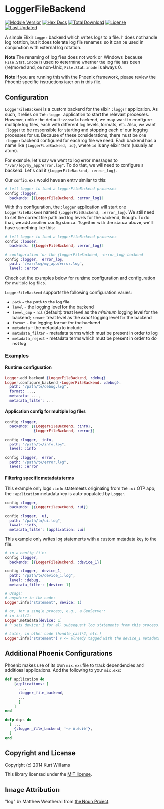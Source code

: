 # LoggerFileBackend

[![Module Version](https://img.shields.io/hexpm/v/logger_file_backend.svg)](https://hex.pm/packages/logger_file_backend)
[![Hex Docs](https://img.shields.io/badge/hex-docs-lightgreen.svg)](https://hexdocs.pm/logger_file_backend/)
[![Total Download](https://img.shields.io/hexpm/dt/logger_file_backend.svg)](https://hex.pm/packages/logger_file_backend)
[![License](https://img.shields.io/hexpm/l/logger_file_backend.svg)](https://github.com/onkel-dirtus/logger_file_backend/blob/master/LICENSE.md)
[![Last Updated](https://img.shields.io/github/last-commit/onkel-dirtus/logger_file_backend.svg)](https://github.com/onkel-dirtus/logger_file_backend/commits/master)

A simple Elixir `Logger` backend which writes logs to a file. It does not handle log rotation, but it does tolerate log file renames, so it can be used in conjunction with external log rotation.

**Note** The renaming of log files does not work on Windows, because `File.Stat.inode` is used to determine whether the log file has been (re)moved and, on non-Unix, `File.Stat.inode` is always 0.

**Note** If you are running this with the Phoenix framework, please review the Phoenix specific instructions later on in this file.

## Configuration

`LoggerFileBackend` is a custom backend for the elixir `:logger` application. As
such, it relies on the `:logger` application to start the relevant processes.
However, unlike the default `:console` backend, we may want to configure
multiple log files, each with different log levels, formats, etc. Also, we want
`:logger` to be responsible for starting and stopping each of our logging
processes for us. Because of these considerations, there must be one `:logger`
backend configured for each log file we need. Each backend has a name like
`{LoggerFileBackend, id}`, where `id` is any elixir term (usually an atom).

For example, let's say we want to log error messages to
`"/var/log/my_app/error.log"`. To do that, we will need to configure a backend.
Let's call it `{LoggerFileBackend, :error_log}`.

Our `config.exs` would have an entry similar to this:

```elixir
# tell logger to load a LoggerFileBackend processes
config :logger,
  backends: [{LoggerFileBackend, :error_log}]
```

With this configuration, the `:logger` application will start one `LoggerFileBackend`
named `{LoggerFileBackend, :error_log}`. We still need to set the correct file
path and log levels for the backend, though. To do that, we add another config
stanza. Together with the stanza above, we'll have something like this:

```elixir
# tell logger to load a LoggerFileBackend processes
config :logger,
  backends: [{LoggerFileBackend, :error_log}]

# configuration for the {LoggerFileBackend, :error_log} backend
config :logger, :error_log,
  path: "/var/log/my_app/error.log",
  level: :error
```

Check out the examples below for runtime configuration and configuration for
multiple log files.

`LoggerFileBackend` supports the following configuration values:

* `path` - the path to the log file
* `level` - the logging level for the backend
* `level_cmp` - `nil` (default): treat level as the _minimum_ logging level for the backend; `:exact` treat level as the _exact_ logging level for the backend
* `format` - the logging format for the backend
* `metadata` - the metadata to include
* `metadata_filter` - metadata terms which must be present in order to log
* `metadata_reject` - metadata terms which must be present in order to do not log

### Examples

#### Runtime configuration

```elixir
Logger.add_backend {LoggerFileBackend, :debug}
Logger.configure_backend {LoggerFileBackend, :debug},
  path: "/path/to/debug.log",
  format: ...,
  metadata: ...,
  metadata_filter: ...
```

#### Application config for multiple log files

```elixir
config :logger,
  backends: [{LoggerFileBackend, :info},
             {LoggerFileBackend, :error}]

config :logger, :info,
  path: "/path/to/info.log",
  level: :info

config :logger, :error,
  path: "/path/to/error.log",
  level: :error
```

#### Filtering specific metadata terms

This example only logs `:info` statements originating from the `:ui` OTP app; the `:application` metadata key is auto-populated by `Logger`.

```elixir
config :logger,
  backends: [{LoggerFileBackend, :ui}]

config :logger, :ui,
  path: "/path/to/ui.log",
  level: :info,
  metadata_filter: [application: :ui]
```

This example only writes log statements with a custom metadata key to the file.

```elixir
# in a config file:
config :logger,
  backends: [{LoggerFileBackend, :device_1}]

config :logger, :device_1,
  path: "/path/to/device_1.log",
  level: :debug,
  metadata_filter: [device: 1]

# Usage:
# anywhere in the code:
Logger.info("statement", device: 1)

# or, for a single process, e.g., a GenServer:
# in init/1:
Logger.metadata(device: 1)
# ^ sets device: 1 for all subsequent log statements from this process.

# Later, in other code (handle_cast/2, etc.)
Logger.info("statement") # <= already tagged with the device_1 metadata
```

## Additional Phoenix Configurations

Phoenix makes use of its own `mix.exs` file to track dependencies and additional applications. Add the following to your `mix.exs`:

```elixir
def application do
    [applications: [
      ...,
      :logger_file_backend,
      ...
      ]
    ]
end

defp deps do
  [ ...
    {:logger_file_backend, "~> 0.0.10"},
  ]
end
```

## Copyright and License

Copyright (c) 2014 Kurt Williams

This library licensed under the [MIT license](./LICENSE.md).

## Image Attribution

"log" by Matthew Weatherall from [the Noun Project](https://thenounproject.com/).
